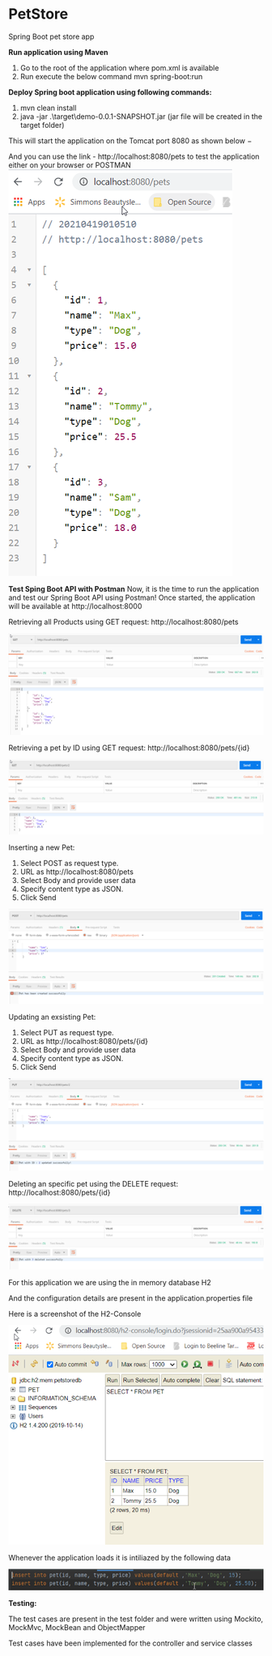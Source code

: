 # PetStore
Spring Boot pet store app

**Run application using Maven**
1) Go to the root of the application where pom.xml is available
2) Run execute the below command mvn spring-boot:run

**Deploy Spring boot application using following commands:** 
1) mvn clean install
2) java -jar .\target\demo-0.0.1-SNAPSHOT.jar (jar file will be created in the target folder)

This will start the application on the Tomcat port 8080 as shown below −

And you can use the link - http://localhost:8080/pets to test the application either on your browser or POSTMAN
![Browser-Output](https://github.com/siddarthram/PetStore/blob/master/src/main/resources/images/Browser.png)

**Test Sping Boot API with Postman**
Now, it is the time to run the application and test our Spring Boot API using Postman! 
Once started, the application will be available at http://localhost:8000

Retrieving all Products using GET request: http://localhost:8080/pets

![GET-Output](https://github.com/siddarthram/PetStore/blob/master/src/main/resources/images/GetAll.png)

Retrieving a pet by ID using GET request: http://localhost:8080/pets/{id}

![GETById-Output](https://github.com/siddarthram/PetStore/blob/master/src/main/resources/images/GetById.png)

Inserting a new Pet:
1) Select POST as request type.
2) URL as http://localhost:8080/pets
3) Select Body and provide user data
4) Specify content type as JSON.
5) Click Send

![POST-Output](https://github.com/siddarthram/PetStore/blob/master/src/main/resources/images/Create.png)

Updating an exsisting Pet:
1) Select PUT as request type.
2) URL as http://localhost:8080/pets/{id}
3) Select Body and provide user data
4) Specify content type as JSON.
5) Click Send

![POST-Output](https://github.com/siddarthram/PetStore/blob/master/src/main/resources/images/Update.png)

Deleting an specific pet using the DELETE request: http://localhost:8080/pets/{id}

![POST-Output](https://github.com/siddarthram/PetStore/blob/master/src/main/resources/images/Delete.png)

For this application we are using the in memory database H2

And the configuration details are present in the application.properties file

Here is a screenshot of the H2-Console

![h2-Output](https://github.com/siddarthram/PetStore/blob/master/src/main/resources/images/h2-console.png)

Whenever the application loads it is intiliazed by the following data 

![SQL-Output](https://github.com/siddarthram/PetStore/blob/master/src/main/resources/images/SQL.png)

**Testing:**

The test cases are present in the test folder and were written using Mockito, MockMvc, MockBean and ObjectMapper

Test cases have been implemented for the controller and service classes


